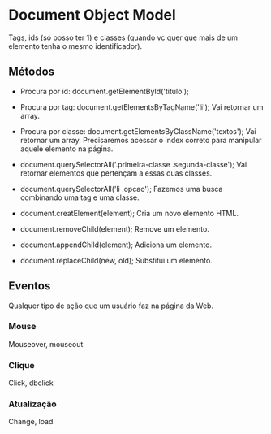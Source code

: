 # Document Object Model

Tags, ids (só posso ter 1) e classes (quando vc quer que mais de um elemento tenha o mesmo identificador).

## Métodos

- Procura por id: document.getElementById('titulo');

- Procura por tag: document.getElement*s*ByTagName('li');
Vai retornar um array.

- Procura por classe: document.getElement*s*ByClassName('textos');
Vai retornar um array. Precisaremos acessar o index correto para manipular aquele elemento na página.

- document.querySelectorAll('.primeira-classe .segunda-classe');
Vai retornar elementos que pertençam a essas duas classes.

- document.querySelectorAll('li .opcao');
Fazemos uma busca combinando uma tag e uma classe.

- document.creatElement(element);
Cria um novo elemento HTML.

- document.removeChild(element);
Remove um elemento.

- document.appendChild(element);
Adiciona um elemento.

- document.replaceChild(new, old);
Substitui um elemento.


## Eventos

Qualquer tipo de ação que um usuário faz na página da Web.

### Mouse

Mouseover, mouseout

### Clique

Click, dbclick

### Atualização

Change, load





